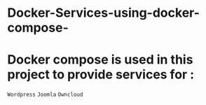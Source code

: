 # Docker-Services-using-docker-compose-

# Docker compose is used in this project to provide services for :
`Wordpress` `Joomla` `Owncloud`

